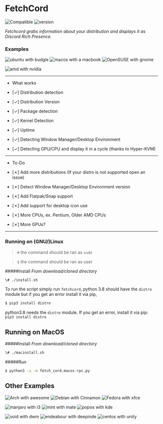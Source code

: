 # FetchCord
![Compatible](https://img.shields.io/badge/Compatible-MacOS%2FWindows%2FLinux-brightgreen)
![version](https://img.shields.io/badge/Python-version%3A%203.8-red)

_Fetchcord grabs information about your distribution and displays it as Discord Rich Presence._

### Examples
![ubuntu with budgie](Examples/ubuntu_example.png) ![macos with a macbook](Examples/mac_example.png) ![OpenSUSE with gnome](Examples/suse_example.png)

![amd with nvidia](Examples/amd_example.png)


***
+ What works
 - [✓] Distribution detection

 - [✓] Distribution Version

 - [✓] Package detection

 - [✓] Kernel Detection

 - [✓] Uptime

 - [✓] Detecting Window Manager/Desktop Environment

 - [✓] Detecting GPU/CPU and display it in a cycle (thanks to Hyper-KVM)

***
+ To-Do
 - [✗] Add more distributions (If your distro is not supported open an issue)

 - [✗] Detect Window Manager/Desktop Environment version

 - [✗] Add Flatpak/Snap support

 - [✗] Add support for desktop icon use

 - [✗] More CPUs, ex. Pentium, Older AMD CPUs

 - [✗] More GPUs?

***

### Running on (GNU/)Linux
> `#` the command should be ran as `sudo`

> `$` the command should be ran as user

#####Install
_From download/cloned directory_


```sh
\# ./install.sh
```


To run the script simply run `fetchcord`, python 3.8 should have the `distro` module but if you get an error install it via pip,

```sh
$ pip3 install distro
```

python3.8 needs the `distro` module. If you get an error, install it via pip: `pip3 install distro`

## Running on MacOS
#####Install
_From download/cloned directory_

```sh
\# ./macinstall.sh
```


#####Run 

```sh
$ python3 -u -m fetch_cord.macos-rpc.py
```

## Other Examples

![Arch with awesome](Examples/arch_example.png) ![Debian with Cinnamon](Examples/debian_example.png) ![Fedora with xfce](Examples/fedora_example.png)

![manjaro with i3](Examples/manjaro%20example.png) ![mint with mate](Examples/mint_example.png) ![popos with kde](Examples/pop_example.png)

![void with dwm](Examples/void_example.png) ![endeabour with deepinde](Examples/end_example.png) ![centos with unity](Examples/centos_example.png)

